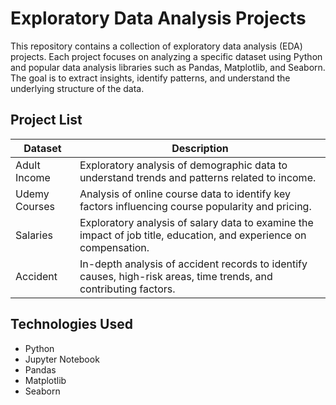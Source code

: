 # Exploratory Data Analysis Projects

This repository contains a collection of exploratory data analysis (EDA) projects. Each project focuses on analyzing a specific dataset using Python and popular data analysis libraries such as Pandas, Matplotlib, and Seaborn. The goal is to extract insights, identify patterns, and understand the underlying structure of the data.

## Project List

| Dataset         | Description                          |
|-----------------|--------------------------------------|
| Adult Income    | Exploratory analysis of demographic data to understand trends and patterns related to income. |
| Udemy Courses   | Analysis of online course data to identify key factors influencing course popularity and pricing. |
| Salaries        | Exploratory analysis of salary data to examine the impact of job title, education, and experience on compensation. |
| Accident        | In-depth analysis of accident records to identify causes, high-risk areas, time trends, and contributing factors. |

## Technologies Used

- Python
- Jupyter Notebook
- Pandas
- Matplotlib
- Seaborn
